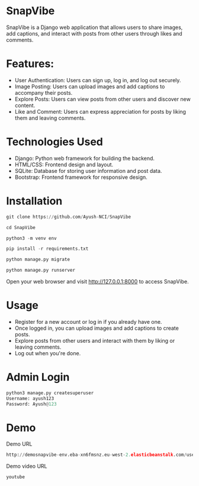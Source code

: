 # SnapVibe
SnapVibe is a Django web application that allows users to share images, add captions, and interact with posts from other users through likes and comments.

# Features: 
- User Authentication: Users can sign up, log in, and log out securely.
- Image Posting: Users can upload images and add captions to accompany their posts.
- Explore Posts: Users can view posts from other users and discover new content.
- Like and Comment: Users can express appreciation for posts by liking them and leaving comments.

# Technologies Used
- Django: Python web framework for building the backend.
- HTML/CSS: Frontend design and layout.
- SQLite: Database for storing user information and post data.
- Bootstrap: Frontend framework for responsive design.

# Installation

```python
git clone https://github.com/Ayush-NCI/SnapVibe
```

```python
cd SnapVibe
```

```python
python3 -m venv env
```

```python
pip install -r requirements.txt
```

```python
python manage.py migrate
```

```python
python manage.py runserver
```

Open your web browser and visit http://127.0.0.1:8000 to access SnapVibe.

# Usage
- Register for a new account or log in if you already have one.
- Once logged in, you can upload images and add captions to create posts.
- Explore posts from other users and interact with them by liking or leaving comments.
- Log out when you're done.

# Admin Login

```python
python3 manage.py createsuperuser
Username: ayush123
Password: Ayush@123
```
# Demo 

Demo URL
```python
http://demosnapvibe-env.eba-xn6fmsnz.eu-west-2.elasticbeanstalk.com/users/login/
```
Demo video URL
```python
youtube
```








